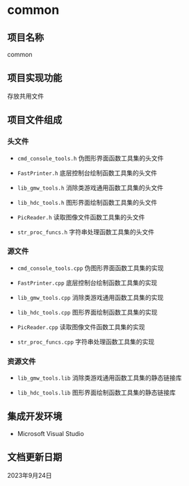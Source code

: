 # common

## 项目名称

common

## 项目实现功能

存放共用文件

## 项目文件组成

### 头文件

* `cmd_console_tools.h`
伪图形界面函数工具集的头文件

* `FastPrinter.h`
底层控制台绘制函数工具集的头文件

* `lib_gmw_tools.h`
消除类游戏通用函数工具集的头文件

* `lib_hdc_tools.h`
图形界面绘制函数工具集的头文件

* `PicReader.h`
读取图像文件函数工具集的头文件

* `str_proc_funcs.h`
字符串处理函数工具集的头文件

### 源文件

* `cmd_console_tools.cpp`
伪图形界面函数工具集的实现

* `FastPrinter.cpp`
底层控制台绘制函数工具集的实现

* `lib_gmw_tools.cpp`
消除类游戏通用函数工具集的实现

* `lib_hdc_tools.cpp`
图形界面绘制函数工具集的实现

* `PicReader.cpp`
读取图像文件函数工具集的实现

* `str_proc_funcs.cpp`
字符串处理函数工具集的实现

### 资源文件

* `lib_gmw_tools.lib`
消除类游戏通用函数工具集的静态链接库

* `lib_hdc_tools.lib`
图形界面绘制函数工具集的静态链接库

## 集成开发环境

* Microsoft Visual Studio

## 文档更新日期

2023年9月24日